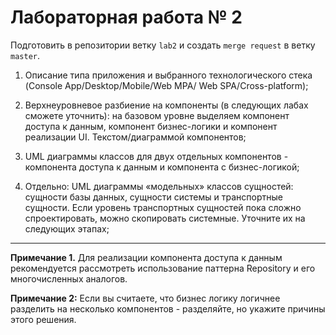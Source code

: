 # Лабораторная работа № 2

Подготовить в репозитории ветку `lab2` и создать `merge request` в ветку `master`.

1. Описание типа приложения и выбранного технологического стека (Console App/Desktop/Mobile/Web MPA/ Web SPA/Cross-platform); 

2. Верхнеуровневое разбиение на компоненты (в следующих лабах сможете уточнить): на базовом уровне выделяем компонент доступа к данным, компонент бизнес-логики и компонент реализации UI. Текстом/диаграммой компонентов;

3. UML диаграммы классов для двух отдельных компонентов - компонента доступа к данным и компонента с бизнес-логикой;

4. Отдельно: UML диаграммы «модельных» классов сущностей: сущности базы данных, сущности системы и транспортные сущности. Если уровень транспортных сущностей пока сложно спроектировать, можно скопировать системные. Уточните их на следующих этапах;

---

**Примечание 1.** Для реализации компонента доступа к данным рекомендуется рассмотреть использование паттерна Repository и его многочисленных аналогов. 

**Примечание 2:** Если вы считаете, что бизнес логику логичнее разделить на несколько компонентов - разделяйте, но укажите причины этого решения.
